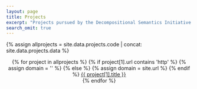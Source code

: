```yaml
---
layout: page
title: Projects
excerpt: "Projects pursued by the Decompositional Semantics Initiative."
search_omit: true
---
```


{% assign allprojects = site.data.projects.code | concat: site.data.projects.data %}

<center>
{% for project in allprojects %}
  {% if project[1].url contains 'http' %}
      {% assign domain = '' %}
  {% else %}
      {% assign domain = site.url %}
  {% endif %}
  <a href="{{ domain }}{{ project[1].url }}" {% if project[1].url contains 'http' %}target="_blank"{% endif %}>{{ project[1].title }}</a><br/>
{% endfor %}
</center>
